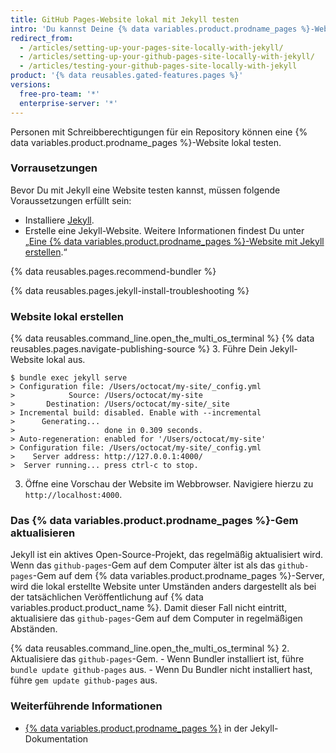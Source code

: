 ```yaml
---
title: GitHub Pages-Website lokal mit Jekyll testen
intro: 'Du kannst Deine {% data variables.product.prodname_pages %}-Website lokal erstellen, um damit eine Vorschau der Änderungen an Deiner Website zu prüfen und diese Änderungen zu testen.'
redirect_from:
  - /articles/setting-up-your-pages-site-locally-with-jekyll/
  - /articles/setting-up-your-github-pages-site-locally-with-jekyll/
  - /articles/testing-your-github-pages-site-locally-with-jekyll
product: '{% data reusables.gated-features.pages %}'
versions:
  free-pro-team: '*'
  enterprise-server: '*'
---
```


Personen mit Schreibberechtigungen für ein Repository können eine {% data variables.product.prodname_pages %}-Website lokal testen.

### Vorrausetzungen

Bevor Du mit Jekyll eine Website testen kannst, müssen folgende Voraussetzungen erfüllt sein:
  - Installiere [Jekyll](https://jekyllrb.com/docs/installation/).
  - Erstelle eine Jekyll-Website. Weitere Informationen findest Du unter „[Eine {% data variables.product.prodname_pages %}-Website mit Jekyll erstellen](/articles/creating-a-github-pages-site-with-jekyll).“

{% data reusables.pages.recommend-bundler %}

{% data reusables.pages.jekyll-install-troubleshooting %}

### Website lokal erstellen

{% data reusables.command_line.open_the_multi_os_terminal %}
{% data reusables.pages.navigate-publishing-source %}
3. Führe Dein Jekyll-Website lokal aus.
  ```shell
  $ bundle exec jekyll serve
  > Configuration file: /Users/octocat/my-site/_config.yml
  >            Source: /Users/octocat/my-site
  >       Destination: /Users/octocat/my-site/_site
  > Incremental build: disabled. Enable with --incremental
  >      Generating...
  >                    done in 0.309 seconds.
  > Auto-regeneration: enabled for '/Users/octocat/my-site'
  > Configuration file: /Users/octocat/my-site/_config.yml
  >    Server address: http://127.0.0.1:4000/
  >  Server running... press ctrl-c to stop.
  ```
3. Öffne eine Vorschau der Website im Webbrowser. Navigiere hierzu zu `http://localhost:4000`.

### Das {% data variables.product.prodname_pages %}-Gem aktualisieren

Jekyll ist ein aktives Open-Source-Projekt, das regelmäßig aktualisiert wird. Wenn das `github-pages`-Gem auf dem Computer älter ist als das `github-pages`-Gem auf dem {% data variables.product.prodname_pages %}-Server, wird die lokal erstellte Website unter Umständen anders dargestellt als bei der tatsächlichen Veröffentlichung auf {% data variables.product.product_name %}. Damit dieser Fall nicht eintritt, aktualisiere das `github-pages`-Gem auf dem Computer in regelmäßigen Abständen.

{% data reusables.command_line.open_the_multi_os_terminal %}
2. Aktualisiere das `github-pages`-Gem.
    - Wenn Bundler installiert ist, führe `bundle update github-pages` aus.
    - Wenn Du Bundler nicht installiert hast, führe `gem update github-pages` aus.

### Weiterführende Informationen

- [{% data variables.product.prodname_pages %}](http://jekyllrb.com/docs/github-pages/) in der Jekyll-Dokumentation
